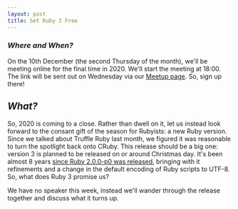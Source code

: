 ```yaml
---
layout: post
title: Set Ruby 3 Free
---
```


### *Where and When?*
On the 10th December (the second Thursday of the month), we'll be meeting online for the final time in 2020. We'll start the meeting at 18:00. The link will be sent out on Wednesday via our [Meetup page](https://www.meetup.com/scotrug/events/mljltlybcqbnb). So, sign up there!

## *What?*
So, 2020 is coming to a close. Rather than dwell on it, let us instead look forward to the consant gift of the season for Rubyists: a new Ruby version. Since we talked about Truffle Ruby last month, we figured it was reasonable to turn the spotlight back onto CRuby. This release should be a big one: version 3 is planned to be released on or around Christmas day. It's been almost 8 years [since Ruby 2.0.0-p0 was released](https://www.ruby-lang.org/en/news/2013/02/24/ruby-2-0-0-p0-is-released/), bringing with it refinements and a change in the default encoding of Ruby scripts to UTF-8. So, what does Ruby 3 promise us?

We have no speaker this week, instead we'll wander through the release together and discuss what it turns up. 
